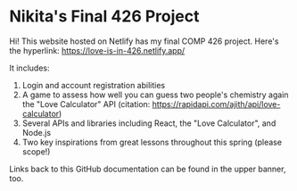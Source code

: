 # Nikita's Final 426 Project

Hi! This website hosted on Netlify has my final COMP 426 project. Here's the hyperlink: https://love-is-in-426.netlify.app/

It includes: 
1) Login and account registration abilities
2) A game to assess how well you can guess two people's chemistry again the "Love Calculator" API (citation: https://rapidapi.com/ajith/api/love-calculator)
3) Several APIs and libraries including React, the "Love Calculator", and Node.js
4) Two key inspirations from great lessons throughout this spring (please scope!)

Links back to this GitHub documentation can be found in the upper banner, too.

